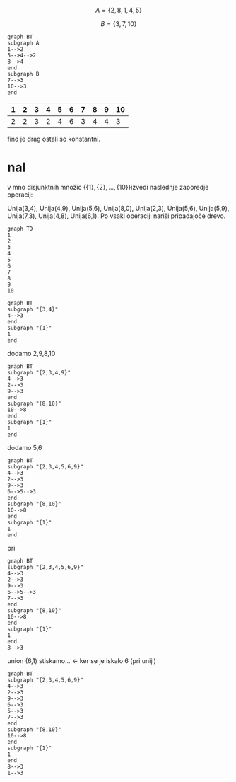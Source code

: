 

$$A=\{2,8,1,4,5\}$$

$$B=\{3,7,10\}$$

```mermaid
graph BT
subgraph A
1-->2
5-->4-->2
8-->4
end
subgraph B
7-->3
10-->3
end
```


| 1   | 2   | 3   | 4   | 5   | 6   | 7   | 8   | 9   | 10  |
| --- | --- | --- | --- | --- | --- | --- | --- | --- | --- |
| 2   | 2   | 3   | 2   | 4   | 6   | 3   | 4   | 4   | 3   |

find je drag ostali so konstantni.

# nal
v mno disjunktnih množic $\{\{1\},\{2\},...,\{10\}\}$izvedi naslednje zaporedje operacij:

Unija(3,4), Unija(4,9), Unija(5,6), Unija(8,0), Unija(2,3), Unija(5,6), Unija(5,9), Unija(7,3), Unija(4,8), Unija(6,1).
Po vsaki operaciji  nariši pripadajoče drevo.
```mermaid
graph TD
1
2
3
4
5
6
7
8
9
10
```
```mermaid
graph BT
subgraph "{3,4}"
4-->3
end
subgraph "{1}"
1
end
```
dodamo 2,9,8,10
```mermaid
graph BT
subgraph "{2,3,4,9}"
4-->3
2-->3
9-->3
end
subgraph "{8,10}"
10-->8
end
subgraph "{1}"
1
end
```
dodamo 5,6
```mermaid
graph BT
subgraph "{2,3,4,5,6,9}"
4-->3
2-->3
9-->3
6-->5-->3
end
subgraph "{8,10}"
10-->8
end
subgraph "{1}"
1
end
```
pri 

```mermaid
graph BT
subgraph "{2,3,4,5,6,9}"
4-->3
2-->3
9-->3
6-->5-->3
7-->3
end
subgraph "{8,10}"
10-->8
end
subgraph "{1}"
1
end
8-->3
```

union (6,1)
stiskamo... <- ker se je iskalo 6 (pri uniji)
```mermaid
graph BT
subgraph "{2,3,4,5,6,9}"
4-->3
2-->3
9-->3
6-->3
5-->3
7-->3
end
subgraph "{8,10}"
10-->8
end
subgraph "{1}"
1
end
8-->3
1-->3
```